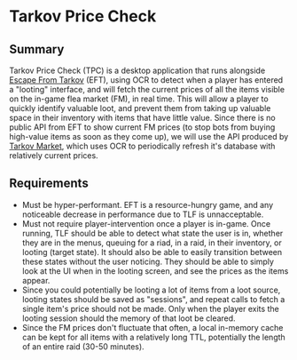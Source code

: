 # Tarkov Price Check

## Summary
Tarkov Price Check (TPC) is a desktop application that runs alongside [Escape From Tarkov](https://www.escapefromtarkov.com/) (EFT), using OCR to detect when a player has entered a "looting" interface, and will fetch the current prices of all the items visible on the in-game flea market (FM), in real time. This will allow a player to quickly identify valuable loot, and prevent them from taking up valuable space in their inventory with items that have little value. Since there is no public API from EFT to show current FM prices (to stop bots from buying high-value items as soon as they come up), we will use the API produced by [Tarkov Market](https://tarkov-market.com/), which uses OCR to periodically refresh it's database with relatively current prices.  

## Requirements 
- Must be hyper-performant. EFT is a resource-hungry game, and any noticeable decrease in performance due to TLF is unnacceptable.
- Must not require player-intervention once a player is in-game. Once running, TLF should be able to detect what state the user is in, whether they are in the menus, queuing for a riad, in a raid, in their inventory, or looting (target state). It should also be able to easily transition between these states without the user noticing. They should be able to simply look at the UI when in the looting screen, and see the prices as the items appear. 
- Since you could potentially be looting a lot of items from a loot source, looting states should be saved as "sessions", and repeat calls to fetch a single item's price should not be made. Only when the player exits the looting session should the memory of that loot be cleared.
- Since the FM prices don't fluctuate that often, a local in-memory cache can be kept for all items with a relatively long TTL, potentially the length of an entire raid (30-50 minutes). 
